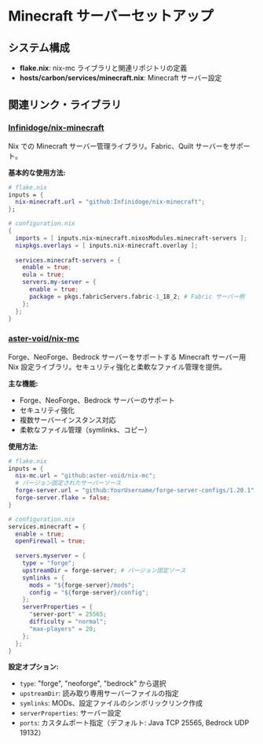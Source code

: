 # Minecraft サーバーセットアップ

## システム構成

- **flake.nix**: nix-mc ライブラリと関連リポジトリの定義
- **hosts/carbon/services/minecraft.nix**: Minecraft サーバー設定

## 関連リンク・ライブラリ

### [Infinidoge/nix-minecraft](https://github.com/Infinidoge/nix-minecraft)
Nix での Minecraft サーバー管理ライブラリ。Fabric、Quilt サーバーをサポート。

**基本的な使用方法:**
```nix
# flake.nix
inputs = {
  nix-minecraft.url = "github:Infinidoge/nix-minecraft";
};

# configuration.nix
{
  imports = [ inputs.nix-minecraft.nixosModules.minecraft-servers ];
  nixpkgs.overlays = [ inputs.nix-minecraft.overlay ];
  
  services.minecraft-servers = {
    enable = true;
    eula = true;
    servers.my-server = {
      enable = true;
      package = pkgs.fabricServers.fabric-1_18_2; # Fabric サーバー例
    };
  };
}
```

### [aster-void/nix-mc](https://github.com/aster-void/nix-mc)
Forge、NeoForge、Bedrock サーバーをサポートする Minecraft サーバー用 Nix 設定ライブラリ。セキュリティ強化と柔軟なファイル管理を提供。

**主な機能:**
- Forge、NeoForge、Bedrock サーバーのサポート
- セキュリティ強化
- 複数サーバーインスタンス対応
- 柔軟なファイル管理（symlinks、コピー）

**使用方法:**
```nix
# flake.nix
inputs = {
  nix-mc.url = "github:aster-void/nix-mc";
  # バージョン固定されたサーバーソース
  forge-server.url = "github:YourUsername/forge-server-configs/1.20.1";
  forge-server.flake = false;
}

# configuration.nix
services.minecraft = {
  enable = true;
  openFirewall = true;
  
  servers.myserver = {
    type = "forge";
    upstreamDir = forge-server; # バージョン固定ソース
    symlinks = {
      mods = "${forge-server}/mods";
      config = "${forge-server}/config";
    };
    serverProperties = {
      "server-port" = 25565;
      difficulty = "normal";
      "max-players" = 20;
    };
  };
}
```

**設定オプション:**
- `type`: "forge", "neoforge", "bedrock" から選択
- `upstreamDir`: 読み取り専用サーバーファイルの指定
- `symlinks`: MODs、設定ファイルのシンボリックリンク作成
- `serverProperties`: サーバー設定
- `ports`: カスタムポート指定（デフォルト: Java TCP 25565, Bedrock UDP 19132）
